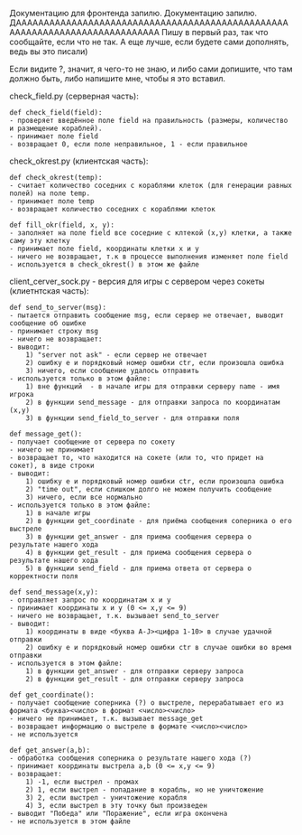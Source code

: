Документацию для фронтенда запилю.
Документацию запилю. ДАААААААААААААААААААААААААААААААААААААААААААААААААААААААААААААААААААААААААААА
Пишу в первый раз, так что сообщайте, если что не так. А еще лучше, если будете сами дополнять, ведь вы это писали)

Если видите ?, значит, я чего-то не знаю, и либо сами допишите, что там должно быть, либо напишите мне, чтобы я это вставил.



check_field.py (серверная часть):

	def check_field(field):
	- проверяет введённое поле field на правильность (размеры, количество и размещение кораблей).
	- принимает поле field
	- возвращает 0, если поле неправильное, 1 - если правильное
    
check_okrest.py (клиентская часть):

	def check_okrest(temp):
	- считает количество соседних с кораблями клеток (для генерации равных полей) на поле temp.
	- принимает поле temp
	- возвращает количество соседних с кораблями клеток

	def fill_okr(field, x, y):
	- заполняет на поле field все соседние с клтекой (х,у) клетки, а также саму эту клетку
	- принимает поле field, координаты клетки x и y
	- ничего не возвращает, т.к в процессе выполнения изменяет поле field
	- используется в check_okrest() в этом же файле
  
client_cerver_sock.py - версия для игры с сервером через сокеты (клиетнтская часть):

	def send_to_server(msg):
	- пытается отправить сообщение msg, если сервер не отвечает, выводит сообщение об ошибке
	- принимает строку msg
	- ничего не возвращает:
	- выводит:
		1) "server not ask" - если сервер не отвечает
		2) ошибку е и порядковый номер ошибки ctr, если произошла ошибка
		3) ничего, если сообщение удалось отправить
	- используется только в этом файле:
		1) вне функций  - в начале игры для отправки серверу name - имя игрока
		2) в функции send_message - для отправки запроса по координатам (х,у)
		3) в функции send_field_to_server - для отправки поля

	def message_get():
	- получает сообщение от сервера по сокету
	- ничего не принимает
	- возвращает то, что находится на сокете (или то, что придет на сокет), в виде строки
	- выводит:
		1) ошибку е и порядковый номер ошибки ctr, если произошла ошибка
		2) "time out", если слишком долго не можем получить сообщение
		3) ничего, если все нормально
	- используется только в этом файле:
		1) в начале игры
		2) в функции get_coordinate - для приёма сообщения соперника о его выстреле
		3) в функции get_answer - для приема сообщения сервера о результате нашего хода
		4) в функции get_result - для приема сообщения сервера о результате нашего хода
		5) в функции send_field - для приема ответа от сервера о корректности поля
	
	def send_message(x,y):
	- отправляет запрос по координатам х и у
	- принимает координаты x и y (0 <= x,y <= 9)
	- ничего не возвращает, т.к. вызывает send_to_server
	- выводит:
		1) координаты в виде <буква A-J><цифра 1-10> в случае удачной отправки
		2) ошибку е и порядковый номер ошибки ctr в случае ошибки во время отправки
	- используется в этом файле:
		1) в функции get_answer - для отправки серверу запроса
		2) в функции get_result - для отправки серверу запроса

	def get_coordinate():
	- получает сообщение соперника (?) о выстреле, перерабатывает его из формата <буква><число> в формат <число><число>
	- ничего не принимает, т.к. вызывает message_get
	- возвращает информацию о выстреле в формате <число><число>
	- не используется

	def get_answer(a,b):
	- обработка сообщения соперника о результате нашего хода (?)
	- принимает координаты выстрела a,b (0 <= x,y <= 9)
	- возвращает:
		1) -1, если выстрел - промах
		2) 1, если выстрел - попадание в корабль, но не уничтожение
		3) 2, если выстрел - уничтожение корабля
		4) 3, если выстрел в эту точку был произведен
	- выводит "Победа" или "Поражение", если игра окончена
	- не используется в этом файле
		

